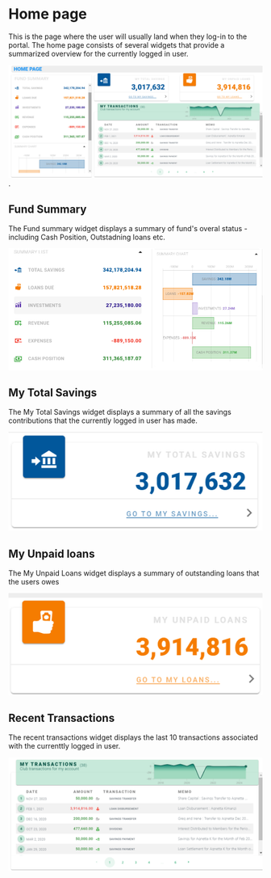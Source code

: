 # Home page
This is the page where the user will usually land when they log-in to the portal. The home page consists of several widgets that provide a summarized overview for the currently logged in user.

![alt text](static/images/2.2_Home_Page.png "Home Page :size=400").


## Fund Summary
The Fund summary widget displays a summary of fund's overal status - including Cash Position, Outstadning loans etc.

![alt text](static/images/2.3_Home_Page_Fund_Summary.png ":size=400 Home Page Fund Summary") 


## My Total Savings 

The My Total Savings widget displays a summary of all the savings contributions that the currently logged in user has made.

![alt text](static/images/2.3_Home_Page_My_Savings.png ":size=400 My Total Savings widget") 

## My Unpaid loans
The My Unpaid Loans widget displays a summary of outstanding loans that the users owes

![alt text](static/images/2.3_Home_Page_My_Loans.png ":size=400 My Unpaid Loans  widget") 

## Recent Transactions
The recent transactions widget displays the last 10 transactions associated with the currenttly logged in user.

![alt text](static/images/2.3_Home_Page_Recent_Transactions.png ":size=400 Recent transactions widget") 